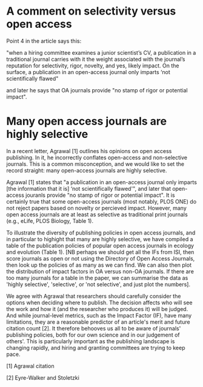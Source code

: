 # A comment on selectivity versus open access

Point 4 in the article says this: 

"when a hiring committee examines a junior scientist’s CV, a publication in a traditional journal carries with it the weight associated with the journal’s reputation for selectivity, rigor, novelty, and yes, likely impact. On the surface, a publication in an open-access journal only imparts ‘not scientifically flawed"

and later he says that OA journals provide "no stamp of rigor or potential impact". 


# Many open access journals are highly selective

In a recent letter, Agrawal [1] outlines his opinions on open access publishing. In it, he incorrectly conflates open-access and non-selective journals. This is a common misconception, and we would like to set the record straight: many open-access journals are highly selective.

Agrawal [1] states that  "a publication in an open-access journal only imparts [the information that it is] ‘not scientifically flawed'", and later that open-access jouranls provide "no stamp of rigor or potential impact". It is certainly true that some open-access journals (most notably, PLOS ONE) do not reject papers based on novelty or percieved impact. However, many open access journals are at least as selective as traditional print journals (e.g., eLife, PLOS Biology, Table 1).

To illustrate the diversity of publishing policies in open access journals, and in particular to highight that many are highly selective, we have compiled a table of the publication policies of popular open access journals in ecology and evolution (Table 1). [NB perhaps we should get all the IFs from ISI, then score journals as open or not using the Directory of Open Access Journals, then look up the policies of as many as we can find. We can also then plot the distribution of impact factors in OA versus non-OA journals. If there are too many journals for a table in the paper, we can summarise the data as 'highly selective', 'selective', or 'not selective', and just plot the numbers].

We agree with Agrawal that researchers should carefully consider the options when deciding where to publish. The decision affects who will see the work and how it (and the researcher who produces it) will be judged. And while journal-level metrics, such as the Impact Factor (IF), have many limitations, they are a reasonable predictor of an article's merit and future citation count [2]. It therefore behooves us all to be aware of journals' publishing policies, both for our own science and in our judgement of others'. This is particularly important as the publishing landscape is changing rapidly, and hiring and granting committees are trying to keep pace.


[1] Agrawal citation

[2] Eyre-Walker and Stoletzki